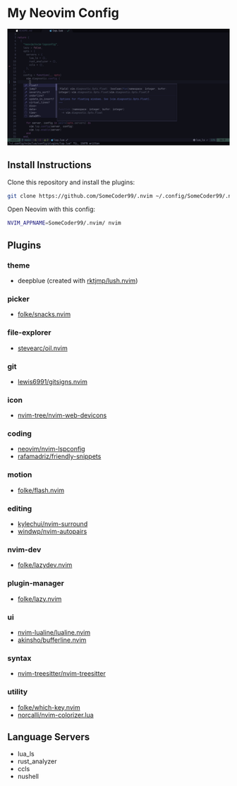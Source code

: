 # My Neovim Config

![Preview](https://github.com/SomeCoder99/.nvim/blob/main/images/preview.png)

## Install Instructions

Clone this repository and install the plugins:

```sh
git clone https://github.com/SomeCoder99/.nvim ~/.config/SomeCoder99/.nvim
```

Open Neovim with this config:

```sh
NVIM_APPNAME=SomeCoder99/.nvim/ nvim
```

## Plugins

### theme
+ deepblue (created with [rktjmp/lush.nvim](https://github.com/rktjmp/lush.nvim))

### picker
+ [folke/snacks.nvim](https://github.com/folke/snacks.nvim)

### file-explorer
+ [stevearc/oil.nvim](https://github.com/stevearc/oil.nvim)

### git
+ [lewis6991/gitsigns.nvim](https://github.com/lewis6991/gitsigns.nvim)

### icon
+ [nvim-tree/nvim-web-devicons](https://github.com/nvim-tree/nvim-web-devicons)

### coding
+ [neovim/nvim-lspconfig](https://github.com/neovim/nvim-lspconfig)
+ [rafamadriz/friendly-snippets](https://github.com/rafamadriz/friendly-snippets)

### motion
+ [folke/flash.nvim](https://github.com/folke/flash.nvim)

### editing
+ [kylechui/nvim-surround](https://github.com/kylechui/nvim-surround)
+ [windwp/nvim-autopairs](https://github.com/windwp/nvim-autopairs)

### nvim-dev
+ [folke/lazydev.nvim](https://github.com/folke/lazydev.nvim)

### plugin-manager
+ [folke/lazy.nvim](https://github.com/folke/lazy.nvim)

### ui
+ [nvim-lualine/lualine.nvim](https://github.com/nvim-lualine/lualine.nvim)
+ [akinsho/bufferline.nvim](https://github.com/akinsho/bufferline.nvim)

### syntax
+ [nvim-treesitter/nvim-treesitter](https://github.com/nvim-treesitter/nvim-treesitter)

### utility
+ [folke/which-key.nvim](https://github.com/folke/which-key.nvim)
+ [norcalli/nvim-colorizer.lua](https://github.com/norcalli/nvim-colorizer.lua)

## Language Servers
+ lua_ls
+ rust_analyzer
+ ccls
+ nushell
